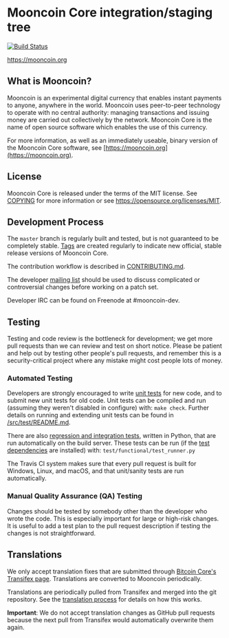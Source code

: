 Mooncoin Core integration/staging tree
=====================================

[![Build Status](https://travis-ci.org/mooncoin-project/mooncoin.svg?branch=master)](https://travis-ci.org/mooncoin-project/mooncoin)

https://mooncoin.org

What is Mooncoin?
----------------

Mooncoin is an experimental digital currency that enables instant payments to
anyone, anywhere in the world. Mooncoin uses peer-to-peer technology to operate
with no central authority: managing transactions and issuing money are carried
out collectively by the network. Mooncoin Core is the name of open source
software which enables the use of this currency.

For more information, as well as an immediately useable, binary version of
the Mooncoin Core software, see [https://mooncoin.org](https://mooncoin.org).

License
-------

Mooncoin Core is released under the terms of the MIT license. See [COPYING](COPYING) for more
information or see https://opensource.org/licenses/MIT.

Development Process
-------------------

The `master` branch is regularly built and tested, but is not guaranteed to be
completely stable. [Tags](https://github.com/mooncoin-project/mooncoin/tags) are created
regularly to indicate new official, stable release versions of Mooncoin Core.

The contribution workflow is described in [CONTRIBUTING.md](CONTRIBUTING.md).

The developer [mailing list](https://groups.google.com/forum/#!forum/mooncoin-dev)
should be used to discuss complicated or controversial changes before working
on a patch set.

Developer IRC can be found on Freenode at #mooncoin-dev.

Testing
-------

Testing and code review is the bottleneck for development; we get more pull
requests than we can review and test on short notice. Please be patient and help out by testing
other people's pull requests, and remember this is a security-critical project where any mistake might cost people
lots of money.

### Automated Testing

Developers are strongly encouraged to write [unit tests](src/test/README.md) for new code, and to
submit new unit tests for old code. Unit tests can be compiled and run
(assuming they weren't disabled in configure) with: `make check`. Further details on running
and extending unit tests can be found in [/src/test/README.md](/src/test/README.md).

There are also [regression and integration tests](/test), written
in Python, that are run automatically on the build server.
These tests can be run (if the [test dependencies](/test) are installed) with: `test/functional/test_runner.py`

The Travis CI system makes sure that every pull request is built for Windows, Linux, and macOS, and that unit/sanity tests are run automatically.

### Manual Quality Assurance (QA) Testing

Changes should be tested by somebody other than the developer who wrote the
code. This is especially important for large or high-risk changes. It is useful
to add a test plan to the pull request description if testing the changes is
not straightforward.

Translations
------------

We only accept translation fixes that are submitted through [Bitcoin Core's Transifex page](https://www.transifex.com/projects/p/bitcoin/).
Translations are converted to Mooncoin periodically.

Translations are periodically pulled from Transifex and merged into the git repository. See the
[translation process](doc/translation_process.md) for details on how this works.

**Important**: We do not accept translation changes as GitHub pull requests because the next
pull from Transifex would automatically overwrite them again.
